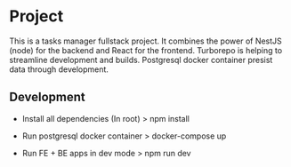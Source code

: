 # Project

This is a tasks manager fullstack project.
It combines the power of NestJS (node) for the backend and React for the frontend.
Turborepo is helping to streamline development and builds.
Postgresql docker container presist data through development.

## Development

- Install all dependencies (In root) > npm install

- Run postgresql docker container > docker-compose up

- Run FE + BE apps in dev mode > npm run dev
